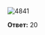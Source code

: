 ![4841](https://user-images.githubusercontent.com/34346128/152181563-dda16d58-c977-40db-9934-3771382b6fb5.png)

**Ответ:** 20
